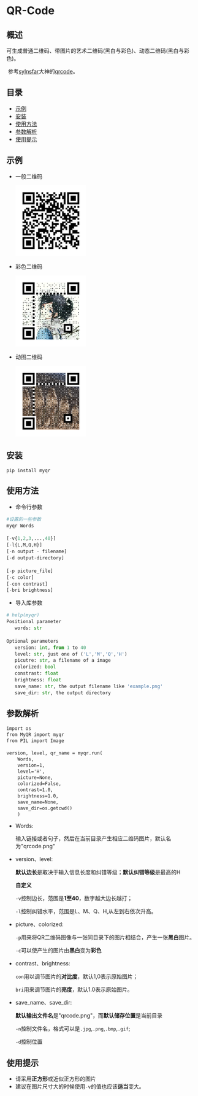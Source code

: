 # QR-Code

## 概述

​		可生成普通二维码、带图片的艺术二维码(黑白与彩色)、动态二维码(黑白与彩色)。

​		参考[sylnsfar]( https://github.com/sylnsfar)大神的[qrcode]( https://github.com/sylnsfar/qrcode)。

## 目录

* [示例](#示例)
* [安装](#安装)
* [使用方法](#使用方法)
* [参数解析](#参数解析)
* [使用提示](#使用提示)

## 示例

* 一般二维码

  <img src="example1.jpg" style="zoom:50%;" />

* 彩色二维码

  <img src="example2.png" style="zoom:50%;" />

* 动图二维码

  <img src="example3.gif" style="zoom:50%;" />

## 安装 

```
pip install myqr
```


## 使用方法

* 命令行参数

```python
#设置的一些参数
myqr Words

[-v{1,2,3,...,40}]
[-l{L,M,Q,H}]
[-n output - filename]
[-d output-directory]

[-p picture_file]
[-c color]
[-con contrast]
[-bri brightness]
```

* 导入库参数

```python
# help(myqr)
Positional parameter
   words: str

Optional parameters
   version: int, from 1 to 40
   level: str, just one of ('L','M','Q','H')
   picutre: str, a filename of a image
   colorized: bool
   constrast: float
   brightness: float
   save_name: str, the output filename like 'example.png'
   save_dir: str, the output directory
```



## 参数解析

```
import os
from MyQR import myqr
from PIL import Image

version, level, qr_name = myqr.run(
    Words,
    version=1,
    level='H',
    picture=None,
    colorized=False,
    contrast=1.0,
    brightness=1.0,
    save_name=None,
    save_dir=os.getcwd()
	)
```

* Words:

  输入链接或者句子，然后在当前目录产生相应二维码图片，默认名为"qrcode.png"

* version、level:

  **默认边长**是取决于输入信息长度和纠错等级；**默认纠错等级**是最高的H

  **自定义**

  `-v`控制边长，范围是**1至40**，数字越大边长越打；

  `-l`控制纠错水平，范围是L、M、Q、H,从左到右依次升高。

* picture、colorized:

  `-p`用来将QR二维码图像与一张同目录下的图片相结合，产生一张**黑白**图片。

  `-c`可以使产生的图片由**黑白**变为**彩色**

* contrast、brightness:

  `con`用以调节图片的**对比度**，默认1,0表示原始图片；

  `bri`用来调节图片的**亮度**，默认1.0表示原始图片。

* save_name、save_dir:

  **默认输出文件名**是"qrcode.png"，而**默认储存位置**是当前目录

  `-n`控制文件名，格式可以是`.jpg`,`.png`,`.bmp`,`.gif`;

  `-d`控制位置



## 使用提示

* 请采用**正方形**或近似正方形的图片
* 建议在图片尺寸大的时候使用`-v`的值也应该**适当**变大。
